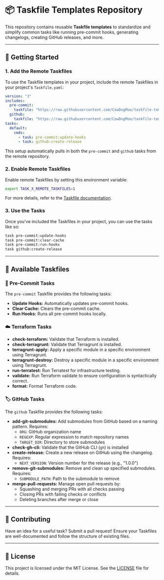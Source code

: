 # 📦 Taskfile Templates Repository

This repository contains reusable **Taskfile templates** to standardize and
simplify common tasks like running pre-commit hooks, generating changelogs,
creating GitHub releases, and more.

---

## 🚀 Getting Started

### 1. Add the Remote Taskfiles

To use the Taskfile templates in your project, include the remote Taskfiles in
your project's `Taskfile.yaml`:

```yaml
version: "3"
includes:
  pre-commit:
    taskfile: "https://raw.githubusercontent.com/CowDogMoo/taskfile-templates/main/pre-commit/Taskfile.yaml"
  github:
    taskfile: "https://raw.githubusercontent.com/CowDogMoo/taskfile-templates/main/github/Taskfile.yaml"
tasks:
  default:
    cmds:
      - task: pre-commit:update-hooks
      - task: github:create-release
```

This setup automatically pulls in both the `pre-commit` and `github` tasks from
the remote repository.

### 2. Enable Remote Taskfiles

Enable remote Taskfiles by setting this environment variable:

```bash
export TASK_X_REMOTE_TASKFILES=1
```

For more details, refer to the [Taskfile documentation](https://taskfile.dev/experiments/remote-taskfiles/).

### 3. Use the Tasks

Once you've included the Taskfiles in your project, you can use the tasks like so:

```bash
task pre-commit:update-hooks
task pre-commit:clear-cache
task pre-commit:run-hooks
task github:create-release
```

---

## 📂 Available Taskfiles

### 🔧 Pre-Commit Tasks

The `pre-commit` Taskfile provides the following tasks:

- **Update Hooks:** Automatically updates pre-commit hooks.
- **Clear Cache:** Clears the pre-commit cache.
- **Run Hooks:** Runs all pre-commit hooks locally.

### ☁️ Terraform Tasks

- **check-terraform:** Validate that Terraform is installed.
- **check-terragrunt:** Validate that Terragrunt is installed.
- **terragrunt-apply:** Apply a specific module in a specific environment using Terragrunt.
- **terragrunt-destroy:** Destroy a specific module in a specific environment
  using Terragrunt.
- **run-terratest:** Run Terratest for infrastructure testing.
- **validate:** Run Terraform validate to ensure configuration is syntactically correct.
- **format:** Format Terraform code.

### 🏷️ GitHub Tasks

The `github` Taskfile provides the following tasks:

- **add-git-submodules:** Add submodules from GitHub based on a naming pattern. Requires:
  - `ORG`: GitHub organization name
  - `REGEXP`: Regular expression to match repository names
  - `TARGET_DIR`: Directory to store submodules
- **check-gh-cli:** Validate that the GitHub CLI (`gh`) is installed
- **create-release:** Create a new release on GitHub using the changelog. Requires:
  - `NEXT_VERSION`: Version number for the release (e.g., "1.0.0")
- **remove-git-submodules:** Remove and clean up specified submodules. Requires:
  - `SUBMODULE_PATH`: Path to the submodule to remove
- **merge-pull-requests:** Manage open pull requests by:
  - Squashing and merging PRs with all checks passing
  - Closing PRs with failing checks or conflicts
  - Deleting branches after merge or close

---

## 🤝 Contributing

Have an idea for a useful task? Submit a pull request! Ensure your Taskfiles
are well-documented and follow the structure of existing files.

---

## 📜 License

This project is licensed under the MIT License. See the [LICENSE](LICENSE) file
for details.
